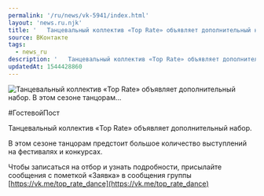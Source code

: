 ```yaml
---
permalink: '/ru/news/vk-5941/index.html'
layout: 'news.ru.njk'
title: '   Танцевальный коллектив «Top Rate» объявляет дополнительный набор.    В этом сезоне танцорам…'
source: ВКонтакте
tags:
  - news_ru
description: '   Танцевальный коллектив «Top Rate» объявляет дополнительный набор.    В этом сезоне танцорам…'
updatedAt: 1544428860
---
```

![   Танцевальный коллектив «Top Rate» объявляет дополнительный набор.    В этом сезоне танцорам…](https://sun9-45.userapi.com/impf/c846018/v846018693/14aa12/9D_mXJcFGpc.jpg?size=900x600&quality=96&proxy=1&sign=fba3033e31370095aa206e99ab02d492&c_uniq_tag=fxCX0W0j2zYyDWnFTw60cviUjhmBvG9ksb4wrgPHJY8&type=album)

#ГостевойПост

Танцевальный коллектив «Top Rate» объявляет дополнительный набор.

В этом сезоне танцорам предстоит большое количество выступлений на фестивалях и конкурсах.

Чтобы записаться на отбор и узнать подробности, присылайте сообщения с пометкой «Заявка» в сообщения группы [https://vk.me/top_rate_dance](https://vk.me/top_rate_dance)
